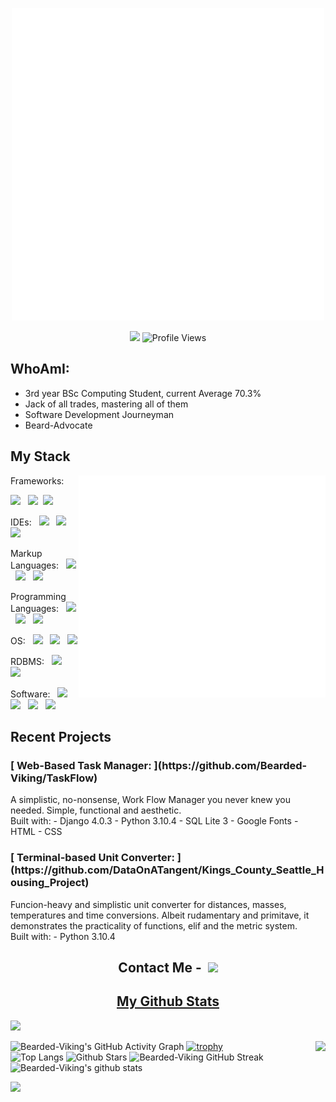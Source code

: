 <p align="center"><img src="https://raw.githubusercontent.com/Bearded-Viking/Bearded-Viking/main/images/cartoonDOS.gif" width="500"/></p>

<p align="center">
  <img src="https://img.shields.io/badge/BSc%20Computing-III-5102fc?style=for-the-badge" />
  <img src="https://komarev.com/ghpvc/?username=Bearded-Viking&color=5102fc&style=for-the-badge" alt="Profile Views">
</p>

<h2>WhoAmI:</h2>

- 3rd year BSc Computing Student, current Average 70.3%
- Jack of all trades, mastering all of them
- Software Development Journeyman
- Beard-Advocate

<h2>My Stack</h2>

Frameworks: &nbsp;
<img align="right" width="395" src="https://raw.githubusercontent.com/Bearded-Viking/Bearded-Viking/main/images/stack.gif">

<img src="https://img.shields.io/badge/Django-092E20?logo=django&style=for-the-badge&logoColor=white"> &nbsp;
<img src="https://img.shields.io/badge/PyQT-41CD52?logo=qt&style=for-the-badge&logoColor=white">&nbsp;
<img src="https://img.shields.io/badge/QT-41CD52?logo=qt&style=for-the-badge&logoColor=white"> <br>

IDEs: &nbsp;
<img src="https://img.shields.io/badge/Code%20Blocks-2d9625?logo=windows&style=for-the-badge&logoColor=white"> &nbsp;
<img src="https://img.shields.io/badge/Sublime%20Text-FF9800?logo=sublimetext&style=for-the-badge&logoColor=white"> &nbsp;
<img src="https://img.shields.io/badge/Visual%20Studio%20Code-007ACC?logo=visualstudiocode&style=for-the-badge&logoColor=white"> <br>

Markup Languages: &nbsp;
<img src="https://img.shields.io/badge/CSS3-1572B6?logo=css3&style=for-the-badge&logoColor=white"> &nbsp;
<img src="https://img.shields.io/badge/HTML5-E34F26?logo=html5&style=for-the-badge&logoColor=white"> &nbsp;
<img src="https://img.shields.io/badge/Markdown-000000?logo=markdown&style=for-the-badge&logoColor=white"> <br>

Programming Languages: &nbsp;
<img src="https://img.shields.io/badge/C++-00599C?logo=cplusplus&style=for-the-badge&logoColor=white"> &nbsp;
<img src="https://img.shields.io/badge/Java%20Script-F7DF1E?logo=javascript&style=for-the-badge&logoColor=white"> &nbsp; 
<img src="https://img.shields.io/badge/Python-3776AB?logo=python&style=for-the-badge&logoColor=white"> <br>

OS: &nbsp; <img src="https://img.shields.io/badge/Kali%20Linux-557C94?logo=kalilinux&style=for-the-badge&logoColor=white"> &nbsp;
<img src="https://img.shields.io/badge/Linux-FCC624?logo=linux&style=for-the-badge&logoColor=white"> &nbsp;
<img src="https://img.shields.io/badge/Windows-0078D6?logo=windows&style=for-the-badge&logoColor=white"> <br>

RDBMS: &nbsp; 
<img src="https://img.shields.io/badge/MySQL-4479A1?logo=mysql&style=for-the-badge&logoColor=white"> &nbsp;
<img src="https://img.shields.io/badge/Oracle-F80000?logo=oracle&style=for-the-badge&logoColor=white"> <br>

Software: &nbsp;
<img src="https://img.shields.io/badge/Aobe-FF0000?logo=adobe&style=for-the-badge&logoColor=white"> &nbsp;
<img src="https://img.shields.io/badge/Delphi-EE1F35?logo=delphi&style=for-the-badge&logoColor=white"> &nbsp;
<img src="https://img.shields.io/badge/Microsoft&20Office-D83B01?logo=microsoftoffice&style=for-the-badge&logoColor=white"> &nbsp;
<img src="https://img.shields.io/badge/Scratch-4D97FF?logo=scratch&style=for-the-badge&logoColor=white"> <br>

<h2>Recent Projects</h2>
<h3> [ Web-Based Task Manager: ](https://github.com/Bearded-Viking/TaskFlow)</h3>
A simplistic, no-nonsense, Work Flow Manager you never knew you needed. Simple, functional and aesthetic. <br>
Built with:
- Django 4.0.3
- Python 3.10.4
- SQL Lite 3
- Google Fonts
- HTML
- CSS

<h3> [ Terminal-based Unit Converter: ](https://github.com/DataOnATangent/Kings_County_Seattle_Housing_Project)</h3>
Funcion-heavy and simplistic unit converter for distances, masses, temperatures and time conversions. Albeit rudamentary and primitave, it demonstrates the practicality of functions, elif and the metric system. <br>
Built with:
- Python 3.10.4

<h2 align = "center" >Contact Me -&nbsp; <a href="https://t.me/Bearded-Viking"><img src="https://img.shields.io/badge/Telegram-26A5E4?logo=telegram&style=for-the-badge"></a></h3>

<h2 align="center"><u>My Github Stats</u></h2>

<img src="https://user-images.githubusercontent.com/73097560/115834477-dbab4500-a447-11eb-908a-139a6edaec5c.gif">

![Bearded-Viking's GitHub Activity Graph](https://activity-graph.herokuapp.com/graph?username=Bearded-Viking&theme=react-dark)
[![trophy](https://github-profile-trophy.vercel.app/?username=Bearded-Viking&theme=algolia&row=2&column=3)](https://github.com/ryo-ma/github-profile-trophy&margin)
<img align="right" src="https://metrics.lecoq.io/Bearded-Viking?template=classic&isocalendar=1&achievements=1&introduction=1&isocalendar.duration=half-year&achievements.threshold=C&achievements.secrets=true&achievements.display=detailed&achievements.limit=0&introduction.title=true&config.timezone=Africa%2FJohannesburg">	
![Top Langs](https://github-readme-stats.vercel.app/api/top-langs/?username=Bearded-Viking&theme=algolia)
![Github Stars](https://github-readme-stats.vercel.app/api?username=Bearded-Viking&show_icons=true&locale=en&count_private=true&hide_rank=true&custom_title=My%20GitHub%20Stats&disable_animations=true&theme=algolia)
![Bearded-Viking GitHub Streak](https://github-readme-streak-stats.herokuapp.com/?user=Bearded-Viking&theme=algolia)
![Bearded-Viking's github stats](https://github-readme-stats.vercel.app/api?username=Bearded-Viking&show_icons=true&theme=algolia)

<img src="https://user-images.githubusercontent.com/73097560/115834477-dbab4500-a447-11eb-908a-139a6edaec5c.gif">
